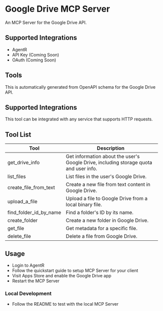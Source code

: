 
# Google Drive MCP Server

An MCP Server for the Google Drive API.

## Supported Integrations

- AgentR
- API Key (Coming Soon)
- OAuth (Coming Soon)

## Tools

This is automatically generated from OpenAPI schema for the Google Drive API.

## Supported Integrations

This tool can be integrated with any service that supports HTTP requests.

## Tool List

| Tool | Description |
|------|-------------|
| get_drive_info | Get information about the user's Google Drive, including storage quota and user info. |
| list_files | List files in the user's Google Drive. |
| create_file_from_text | Create a new file from text content in Google Drive. |
| upload_a_file | Upload a file to Google Drive from a local binary file. |
| find_folder_id_by_name | Find a folder's ID by its name. |
| create_folder | Create a new folder in Google Drive. |
| get_file | Get metadata for a specific file. |
| delete_file | Delete a file from Google Drive. |



## Usage

- Login to AgentR
- Follow the quickstart guide to setup MCP Server for your client
- Visit Apps Store and enable the Google Drive app
- Restart the MCP Server

### Local Development

- Follow the README to test with the local MCP Server

